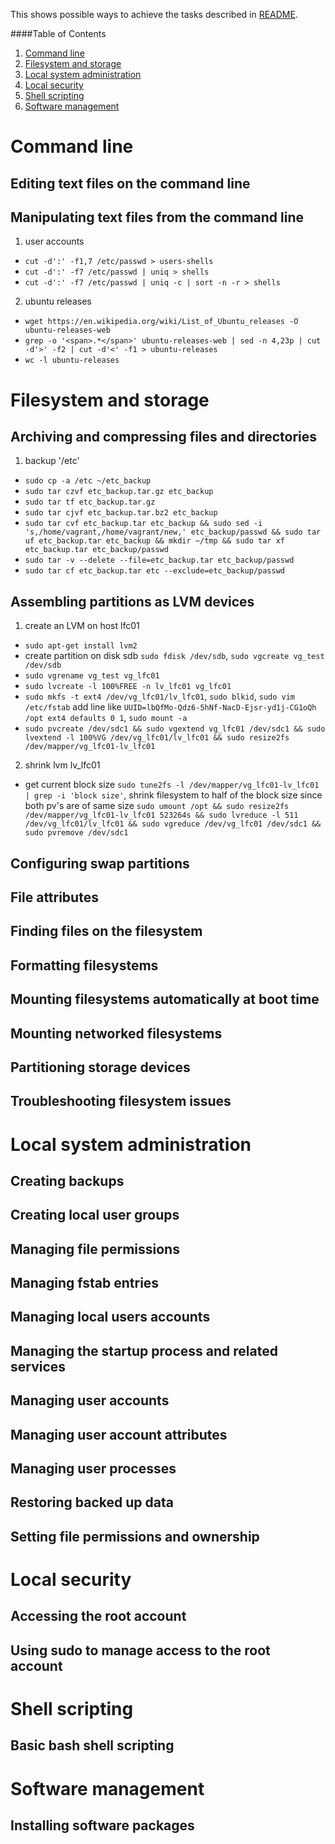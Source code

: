 This shows possible ways to achieve the tasks described in [README](README.md).

####Table of Contents

1. [Command line](#command-line)
2. [Filesystem and storage](#filesystem-and-storage)
3. [Local system administration](#local-system-administration)
4. [Local security](#local-security)
5. [Shell scripting](#shell-scripting)
6. [Software management](#software-management)

# Command line
## Editing text files on the command line
## Manipulating text files from the command line
1. user accounts
  * ```cut -d':' -f1,7 /etc/passwd > users-shells```
  * ```cut -d':' -f7 /etc/passwd | uniq > shells```
  * ```cut -d':' -f7 /etc/passwd | uniq -c | sort -n -r > shells```
2. ubuntu releases
  * ```wget https://en.wikipedia.org/wiki/List_of_Ubuntu_releases -O ubuntu-releases-web```
  * ```grep -o '<span>.*</span>' ubuntu-releases-web | sed -n 4,23p | cut -d'>' -f2 | cut -d'<' -f1 > ubuntu-releases```
  * ```wc -l ubuntu-releases```

# Filesystem and storage
## Archiving and compressing files and directories
1. backup '/etc'
  * ```sudo cp -a /etc ~/etc_backup```
  * ```sudo tar czvf etc_backup.tar.gz etc_backup```
  * ```sudo tar tf etc_backup.tar.gz```
  * ```sudo tar cjvf etc_backup.tar.bz2 etc_backup```
  * ```sudo tar cvf etc_backup.tar etc_backup && sudo sed -i 's,/home/vagrant,/home/vagrant/new,' etc_backup/passwd && sudo tar uf etc_backup.tar etc_backup && mkdir ~/tmp && sudo tar xf etc_backup.tar etc_backup/passwd```
  * ```sudo tar -v --delete --file=etc_backup.tar etc_backup/passwd```
  * ```sudo tar cf etc_backup.tar etc --exclude=etc_backup/passwd```

## Assembling partitions as LVM devices
1. create an LVM on host lfc01
  * ```sudo apt-get install lvm2```
  * create partition on disk sdb ```sudo fdisk /dev/sdb```, ```sudo vgcreate vg_test /dev/sdb```
  * ```sudo vgrename vg_test vg_lfc01```
  * ```sudo lvcreate -l 100%FREE -n lv_lfc01 vg_lfc01```
  * ```sudo mkfs -t ext4 /dev/vg_lfc01/lv_lfc01```, ```sudo blkid```, ```sudo vim /etc/fstab``` add line like ```UUID=lbQfMo-Qdz6-5hNf-NacD-Ejsr-yd1j-CG1oQh /opt ext4 defaults 0 1```, ```sudo mount -a```
  * ```sudo pvcreate /dev/sdc1 && sudo vgextend vg_lfc01 /dev/sdc1 && sudo lvextend -l 100%VG /dev/vg_lfc01/lv_lfc01 && sudo resize2fs /dev/mapper/vg_lfc01-lv_lfc01```
2. shrink lvm lv_lfc01
  * get current block size ```sudo tune2fs -l /dev/mapper/vg_lfc01-lv_lfc01 | grep -i 'block size'```, shrink filesystem to half of the block size since both pv's are of same size ```sudo umount /opt && sudo resize2fs  /dev/mapper/vg_lfc01-lv_lfc01 523264s && sudo lvreduce -l 511 /dev/vg_lfc01/lv_lfc01 && sudo vgreduce /dev/vg_lfc01 /dev/sdc1 && sudo pvremove /dev/sdc1```

## Configuring swap partitions
## File attributes
## Finding files on the filesystem
## Formatting filesystems
## Mounting filesystems automatically at boot time
## Mounting networked filesystems
## Partitioning storage devices
## Troubleshooting filesystem issues

# Local system administration
## Creating backups
## Creating local user groups
## Managing file permissions
## Managing fstab entries
## Managing local users accounts
## Managing the startup process and related services
## Managing user accounts
## Managing user account attributes
## Managing user processes
## Restoring backed up data
## Setting file permissions and ownership

# Local security
## Accessing the root account
## Using sudo to manage access to the root account

# Shell scripting
## Basic bash shell scripting

# Software management
## Installing software packages
